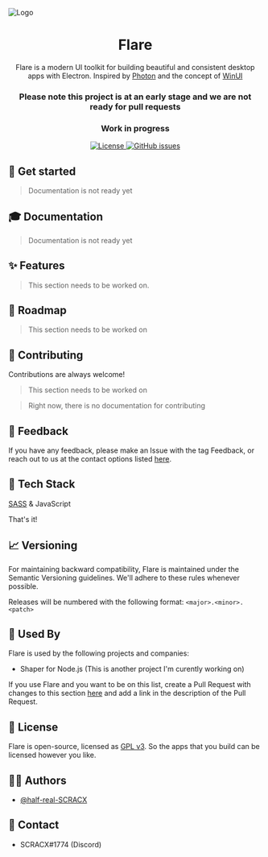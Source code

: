 ![Logo](https://dev-to-uploads.s3.amazonaws.com/uploads/articles/th5xamgrr6se0x5ro4g6.png)

<h1 align="center">Flare</h1>

<p align="center">Flare is a modern UI toolkit for building beautiful and consistent desktop apps with Electron. Inspired by <a href="http://photonkit.com/">Photon</a> and the concept of <a href="https://microsoft.github.io/microsoft-ui-xaml/">WinUI</a></p>

<h3 align="center">Please note this project is at an early stage and we are not ready for pull requests</h3>

<h3 align="center">Work in progress</h3>

<p align="center">
  <a href="https://github.com/half-real-SCRACX/Flare/blob/main/LICENSE">
    <img alt="License" src="https://img.shields.io/github/license/half-real-SCRACX/Flare?color=blue&label=License">
  </a>
  
  <a href="https://github.com/half-real-SCRACX/Flare/issues">
    <img alt="GitHub issues" src="https://img.shields.io/github/issues/half-real-SCRACX/Flare?label=Issues">
  </a>
  
<p>

## 🏁 Get started

> Documentation is not ready yet

  
## 🎓 Documentation

> Documentation is not ready yet


## ✨ Features

> This section needs to be worked on.

## 🌱 Roadmap

> This section needs to be worked on

## 🔧 Contributing

Contributions are always welcome!

> This section needs to be worked on

> Right now, there is no documentation for contributing

## 🙌 Feedback

If you have any feedback, please make an Issue with the tag Feedback, or reach out to us at the contact options listed [here](#Contact).

## 🤖 Tech Stack

[SASS](https://sass-lang.com/) & JavaScript

That's it!
  
## 📈 Versioning

For maintaining backward compatibility, Flare is maintained under the Semantic Versioning guidelines. We'll adhere to these rules whenever possible.
  
Releases will be numbered with the following format:
`<major>.<minor>.<patch>`

## 🤝 Used By

Flare is used by the following projects and companies:

- Shaper for Node.js (This is another project I'm curently working on)

If you use Flare and you want to be on this list, create a Pull Request with changes to this section [here](https://github.com/half-real-SCRACX/Flare/pulls) and add a link in the description of the Pull Request.

## 📄 License
  
Flare is open-source, licensed as [GPL v3](https://www.gnu.org/licenses/gpl-3.0.en.html). So the apps that you build can be licensed however you like.

## 🧑‍💻 Authors

- [@half-real-SCRACX](https://www.github.com/half-real-SCRACX)

## 💬 Contact

- SCRACX#1774 (Discord)
